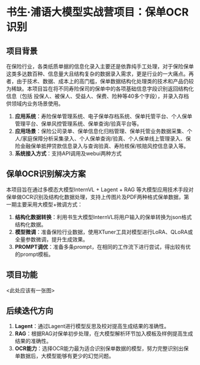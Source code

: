 # 书生·浦语大模型实战营项目：保单OCR识别

## 项目背景
在保险行业，各类纸质单据的信息化录入主要还是依靠纯手工处理，对于保险保单这类多达数百种、信息量大且结构复杂的数据录入需求，更是行业的一大痛点。再者，由于技术、数据、成本上的高门槛，保单数据结构化处理类的技术和产品仍较为稀缺。本项目旨在将不同寿险保司的保单中的各项基础信息字段识别返回结构化信息（包括 投保人、被保人、受益人、保费、险种等40多个字段），并录入存档供领域内业务场景使用。

1. **应用系统**：寿险保单管理系统、电子保单存档系统、保单托管平台、个人保单管理平台、保单风控管理系统、保单查询/验真平台等。
2. **应用场景**：保险公司录单、保单信息化归档管理、保单托管业务数据采集、个人/家庭保障分析采集录入、个人保单查询/验真、个人保单线上管理录入、保险金融保单抵押贷款信息录入与查询验真、寿险核保/核赔风控信息录入等。
3. **系统接入方式**：支持API调用及webui两种方式

## 保单OCR识别解决方案 
本项目旨在通过多模态大模型InternVL + Lagent + RAG 等大模型应用技术手段对保单做OCR识别及结构化数据处理，支持上传图片及PDF两种格式保单数据，第一期主要采用大模型+微调方式：

1. **结构化数据转换**：利用书生大模型InternVL将用户输入的保单转换为json格式结构化数据。
2. **模型微调**：准备保险行业数据，使用XTuner工具对模型进行LoRA、QLoRA或全量参数微调，提升生成效果。
3. **PROMPT调优**：准备多条prompt，在相同的工作流下进行尝试，得出较有优的prompt模板。

## 项目功能
<此处应该有一张图>



## 后续迭代方向
1. **Lagent**：通过Lagent进行模型反思及校对提高生成结果的准确性。
2. **RAG**：根据RAG对保单初步处理，在大模型解析环节加入模板及样例提高生成结果的准确性。
3. **OCR能力**：选择OCR能力最为适合识别保单数据的模型，努力完整识别出保单数据后，大模型能够有更少的幻觉问题。
